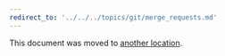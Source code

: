 ```yaml
---
redirect_to: '../../../topics/git/merge_requests.md'
---
```


This document was moved to [another location](../../../topics/git/merge_requests.md).

<!-- This redirect file can be deleted after <2021-08-13>. -->
<!-- Before deletion, see: https://docs.gitlab.com/ee/development/documentation/#move-or-rename-a-page -->
